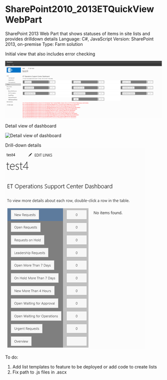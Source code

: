 # SharePoint2010_2013ETQuickViewWebPart
SharePoint 2013 Web Part that shows statuses of items in site lists and provides drilldown details
Language: C#, JavaScript
Version: SharePoint 2013, on-premise
Type: Farm solution

Initial view that also includes error checking

![Overview of Web Part](/ReadMeImages/ETQuickView1.PNG?raw=true "Overview of Web Part")

Detail view of dashboard

![Detail view of dashboard](/ReadMeImages/ETQuickView2.PNG?raw=true "Detail view of dashboard
")

Drill-down details
![Drill-down view](/ReadMeImages/ETQuickView3.PNG?raw=true "Drill-down view")

To do:
1. Add list templates to feature to be deployed or add code to create lists
2. Fix path to .js files in .ascx
